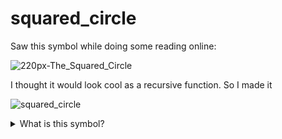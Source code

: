 # squared_circle
Saw this symbol while doing some reading online: 

![220px-The_Squared_Circle](https://user-images.githubusercontent.com/16117428/144690455-e8275a3e-4125-4486-a990-920a5be3a4f8.jpg)

I thought it would look cool as a recursive function. So I made it

![squared_circle](https://user-images.githubusercontent.com/16117428/144690553-c062c9fc-cc48-4c1b-b388-5ee41fa47be2.gif)

<details>
  <summary> What is this symbol? </summary>The Squared Circle: an Alchemical Symbol illustrating the interplay of the four elements of matter symbolizing the philosopher's stone; the result of the "Great Work"
    -> https://en.wikipedia.org/wiki/Magnum_opus_(alchemy)
  </details>
